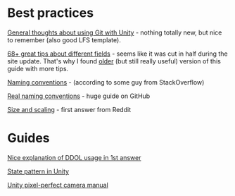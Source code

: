 # Best practices

[General thoughts about using Git with Unity](https://thoughtbot.com/blog/how-to-git-with-unity) - nothing totally new, but nice to remember (also good LFS template).

[68+ great tips about different fields](https://www.gamasutra.com/blogs/HermanTulleken/20160812/279100/50_Tips_and_Best_Practices_for_Unity_2016_Edition.php) - seems like it was cut in half during the site update. That's why I found [older](http://devmag.org.za/2012/07/12/50-tips-for-working-with-unity-best-practices/) (but still really useful) version of this guide with more tips.

[Naming conventions](https://stackoverflow.com/questions/24586319/what-is-a-good-naming-convention-for-unity) -  (according to some guy from StackOverflow)

[Real naming conventions](https://github.com/justinwasilenko/Unity-Style-Guide) - huge guide on GitHub

[Size and scaling](https://www.reddit.com/r/Unity2D/comments/2bsoj1/recommended_best_practices_for_pixel_art_games/) - first answer from Reddit

# Guides

[Nice explanation of DDOL usage in 1st answer](https://stackoverflow.com/questions/35890932/unity-game-manager-script-works-only-one-time)

[State pattern in Unity](https://www.raywenderlich.com/6034380-state-pattern-using-unity)

[Unity pixel-perfect camera manual](https://docs.unity3d.com/Packages/com.unity.2d.pixel-perfect@3.0/manual/index.html)